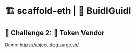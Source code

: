 # 🏗 scaffold-eth | 🏰 BuidlGuidl

## 🚩 Challenge 2: 🤖 Token Vendor

Demo: https://abject-dog.surge.sh/